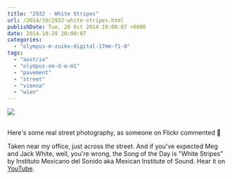 ```yaml
---
title: "2932 - White Stripes"
url: /2014/10/2932-white-stripes.html
publishDate: Tue, 28 Oct 2014 19:00:07 +0000
date: 2014-10-28 20:00:07
categories: 
  - "olympus-m-zuiko-digital-17mm-f1-8"
tags: 
  - "austria"
  - "olympus-om-d-e-m1"
  - "pavement"
  - "street"
  - "vienna"
  - "wien"
---
```

<div class="container">
<div class="center"><a target="_blank" href="https://d25zfm9zpd7gm5.cloudfront.net/1200x1200/2014/20141008_171247_lr.jpg"><img src="https://d25zfm9zpd7gm5.cloudfront.net/0600x0600/2014/20141008_171247_lr.jpg" /></a></div>
</div>
<br />

Here's some real street photography, as someone on Flickr commented 🙂

Taken near my office, just across the street. And if you've expected Meg and Jack White, well, you're wrong, the Song of the Day is "White Stripes" by Instituto Mexicano del Sonido aka Mexican Institute of Sound. Hear it on <a href="https://www.youtube.com/watch?v=AF0CYRJAFxc" target="_blank">YouTube</a>.

